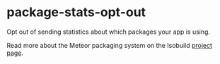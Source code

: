 # package-stats-opt-out

Opt out of sending statistics about which packages your app is using.

Read more about the Meteor packaging system on the Isobuild [project
page](https://www.meteor.com/isobuild).